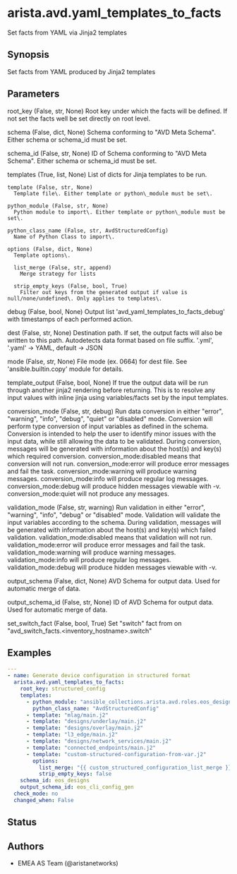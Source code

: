 # arista.avd.yaml_templates_to_facts

Set facts from YAML via Jinja2 templates

## Synopsis

Set facts from YAML produced by Jinja2 templates

## Parameters

  root_key (False, str, None)
    Root key under which the facts will be defined\. If not set the facts well be set directly on root level\.

  schema (False, dict, None)
    Schema conforming to \"AVD Meta Schema\"\. Either schema or schema\_id must be set\.

  schema_id (False, str, None)
    ID of Schema conforming to \"AVD Meta Schema\"\.  Either schema or schema\_id must be set\.

  templates (True, list, None)
    List of dicts for Jinja templates to be run\.

    template (False, str, None)
      Template file\. Either template or python\_module must be set\.

    python_module (False, str, None)
      Python module to import\. Either template or python\_module must be set\.

    python_class_name (False, str, AvdStructuredConfig)
      Name of Python Class to import\.

    options (False, dict, None)
      Template options\.

      list_merge (False, str, append)
        Merge strategy for lists

      strip_empty_keys (False, bool, True)
        Filter out keys from the generated output if value is null/none/undefined\. Only applies to templates\.

  debug (False, bool, None)
    Output list \'avd\_yaml\_templates\_to\_facts\_debug\' with timestamps of each performed action\.

  dest (False, str, None)
    Destination path\. If set\, the output facts will also be written to this path\.
    Autodetects data format based on file suffix\. \'\.yml\'\, \'\.yaml\' \-\> YAML\, default \-\> JSON

  mode (False, str, None)
    File mode \(ex\. 0664\) for dest file\. See \'ansible\.builtin\.copy\' module for details\.

  template_output (False, bool, None)
    If true the output data will be run through another jinja2 rendering before returning\.
    This is to resolve any input values with inline jinja using variables/facts set by the input templates\.

  conversion_mode (False, str, debug)
    Run data conversion in either \"error\"\, \"warning\"\, \"info\"\, \"debug\"\, \"quiet\" or \"disabled\" mode\.
    Conversion will perform type conversion of input variables as defined in the schema\.
    Conversion is intended to help the user to identify minor issues with the input data\, while still allowing the data to be validated\.
    During conversion\, messages will be generated with information about the host\(s\) and key\(s\) which required conversion\.
    conversion\_mode\:disabled means that conversion will not run\.
    conversion\_mode\:error will produce error messages and fail the task\.
    conversion\_mode\:warning will produce warning messages\.
    conversion\_mode\:info will produce regular log messages\.
    conversion\_mode\:debug will produce hidden messages viewable with \-v\.
    conversion\_mode\:quiet will not produce any messages\.

  validation_mode (False, str, warning)
    Run validation in either \"error\"\, \"warning\"\, \"info\"\, \"debug\" or \"disabled\" mode\.
    Validation will validate the input variables according to the schema\.
    During validation\, messages will be generated with information about the host\(s\) and key\(s\) which failed validation\.
    validation\_mode\:disabled means that validation will not run\.
    validation\_mode\:error will produce error messages and fail the task\.
    validation\_mode\:warning will produce warning messages\.
    validation\_mode\:info will produce regular log messages\.
    validation\_mode\:debug will produce hidden messages viewable with \-v\.

  output_schema (False, dict, None)
    AVD Schema for output data\. Used for automatic merge of data\.

  output_schema_id (False, str, None)
    ID of AVD Schema for output data\. Used for automatic merge of data\.

  set_switch_fact (False, bool, True)
    Set \"switch\" fact from on \"avd\_switch\_facts\.\<inventory\_hostname\>\.switch\"

## Examples

```yaml
---
- name: Generate device configuration in structured format
  arista.avd.yaml_templates_to_facts:
    root_key: structured_config
    templates:
      - python_module: "ansible_collections.arista.avd.roles.eos_designs.python_modules.base"
        python_class_name: "AvdStructuredConfig"
      - template: "mlag/main.j2"
      - template: "designs/underlay/main.j2"
      - template: "designs/overlay/main.j2"
      - template: "l3_edge/main.j2"
      - template: "designs/network_services/main.j2"
      - template: "connected_endpoints/main.j2"
      - template: "custom-structured-configuration-from-var.j2"
        options:
          list_merge: "{{ custom_structured_configuration_list_merge }}"
          strip_empty_keys: false
    schema_id: eos_designs
    output_schema_id: eos_cli_config_gen
  check_mode: no
  changed_when: False
```

## Status

## Authors

- EMEA AS Team (@aristanetworks)
